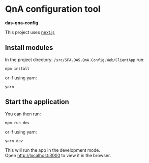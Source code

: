 # QnA configuration tool
**das-qna-config**

This project uses [next.js](https://nextjs.org/)

## Install modules

In the project directory: `/src/SFA.DAS.QnA.Config.Web/ClientApp` run:

```npm install```

or if using yarn:

```yarn```

## Start the application

You can then run:

```npm run dev```

or if using yarn:

```yarn dev```

This will run the app in the development mode.<br>
Open [http://localhost:3000](http://localhost:3000) to view it in the browser.
